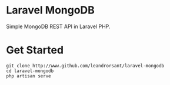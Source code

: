 # Laravel MongoDB
Simple MongoDB REST API in Laravel PHP.

# Get Started
```
git clone http://www.github.com/leandrorsant/laravel-mongodb
cd laravel-mongodb
php artisan serve
```